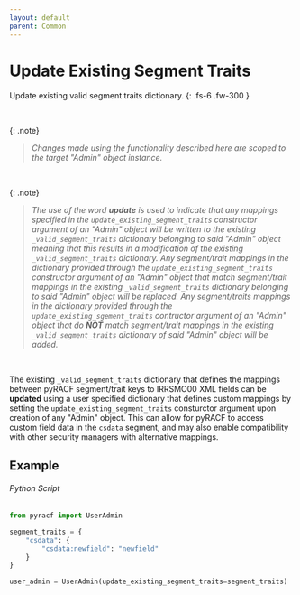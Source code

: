 ```yaml
---
layout: default
parent: Common
---
```


# Update Existing Segment Traits

Update existing valid segment traits dictionary.
{: .fs-6 .fw-300 }

&nbsp;

{: .note}
> _Changes made using the functionality described here are scoped to the target "Admin" object instance._

&nbsp;

{: .note}
 > _The use of the word **update** is used to indicate that any mappings specified in the `update_existing_segment_traits` constructor argument of an "Admin" object will be written to the existing `_valid_segment_traits` dictionary belonging to said "Admin" object meaning that this results in a modification of the existing `_valid_segment_traits` dictionary. Any segment/trait mappings in the dictionary provided through the `update_existing_segment_traits` constructor argument of an "Admin" object that match segment/trait mappings in the existing `_valid_segment_traits` dictionary belonging to said "Admin" object will be replaced. Any segment/traits mappings in the dictionary provided through the `update_existing_sgement_traits` contructor argument of an "Admin" object that do **NOT** match segment/trait mappings in the existing `_valid_segment_traits` dictionary of said "Admin" object will be added._

&nbsp;

The existing `_valid_segment_traits` dictionary that defines the mappings between pyRACF segment/trait keys to IRRSMO00 XML fields can be **updated** using a user specified dictionary that defines custom mappings by setting the `update_existing_segment_traits` consturctor argument upon creation of any "Admin" object. This can allow for pyRACF to access custom field data in the `csdata` segment, and may also enable compatibility with other security managers with alternative mappings.

## Example

###### Python Script
```python 
from pyracf import UserAdmin

segment_traits = {
    "csdata": {
        "csdata:newfield": "newfield"
    }
}

user_admin = UserAdmin(update_existing_segment_traits=segment_traits)
```
